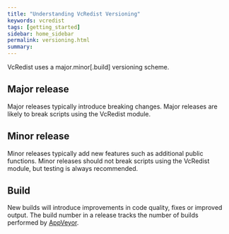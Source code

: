 ```yaml
---
title: "Understanding VcRedist Versioning"
keywords: vcredist
tags: [getting_started]
sidebar: home_sidebar
permalink: versioning.html
summary: 
---
```

VcRedist uses a major.minor[.build] versioning scheme.

## Major release

Major releases typically introduce breaking changes. Major releases are likely to break scripts using the VcRedist module.

## Minor release

Minor releases typically add new features such as additional public functions. Minor releases should not break scripts using the VcRedist module, but testing is always recommended.

## Build

New builds will introduce improvements in code quality, fixes or improved output. The build number in a release tracks the number of builds performed by [AppVeyor](https://ci.appveyor.com/project/aaronparker/install-visualcredistributables).
